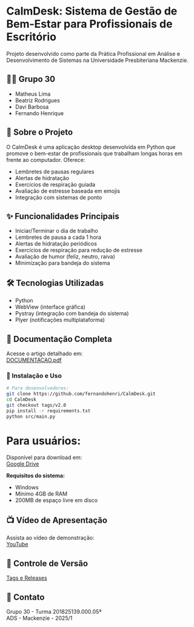 # CalmDesk: Sistema de Gestão de Bem-Estar para Profissionais de Escritório

Projeto desenvolvido como parte da Prática Profissional em Análise e Desenvolvimento de Sistemas na Universidade Presbiteriana Mackenzie.

## 🧑‍💻 Grupo 30
- Matheus Lima
- Beatriz Rodrigues
- Davi Barbosa
- Fernando Henrique

## 📌 Sobre o Projeto
O CalmDesk é uma aplicação desktop desenvolvida em Python que promove o bem-estar de profissionais que trabalham longas horas em frente ao computador. Oferece:

- Lembretes de pausas regulares
- Alertas de hidratação
- Exercícios de respiração guiada
- Avaliação de estresse baseada em emojis
- Integração com sistemas de ponto

## ✨ Funcionalidades Principais
- Iniciar/Terminar o dia de trabalho
- Lembretes de pausa a cada 1 hora
- Alertas de hidratação periódicos
- Exercícios de respiração para redução de estresse
- Avaliação de humor (feliz, neutro, raiva)
- Minimização para bandeja do sistema

## 🛠️ Tecnologias Utilizadas
- Python
- WebView (interface gráfica)
- Pystray (integração com bandeja do sistema)
- Plyer (notificações multiplataforma)

## 📄 Documentação Completa
Acesse o artigo detalhado em:  
[DOCUMENTACAO.pdf](/DOCUMENTACAO.pdf)  

### 🚀 Instalação e Uso
```bash
# Para desenvolvedores:
git clone https://github.com/fernandohenri/CalmDesk.git
cd CalmDesk
git checkout tags/v2.0
pip install -r requirements.txt
python src/main.py
```

# Para usuários:
Disponível para download em:  
[Google Drive](https://drive.google.com/file/d/1iRSUVhdEC_BSSD-ozC3dGCjzEbqb6UWi/view?usp=drivesdk)


**Requisitos do sistema:**
- Windows
- Mínimo 4GB de RAM
- 200MB de espaço livre em disco


## 📺 Vídeo de Apresentação
Assista ao vídeo de demonstração:  
[YouTube](https://www.youtube.com/watch?v=fAtO_jfCNDA)


## 🔖 Controle de Versão
[Tags e Releases](https://github.com/fernandohenri/CalmDesk/tags)


## 📧 Contato
Grupo 30 - Turma 201825139.000.05ª  
ADS - Mackenzie - 2025/1  
